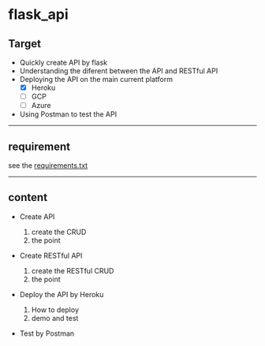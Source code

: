 # flask_api
## Target
- Quickly create API by flask
- Understanding the diferent between the API and RESTful API
- Deploying the API on the  main current platform
    - [x] Heroku
    - [ ] GCP
    - [ ] Azure
- Using Postman to test the API

---
## requirement
see the [requirements.txt](/requirements.txt)

---

## content
- Create API
    1. create the CRUD
    2. the point

- Create RESTful API
    1. create the RESTful CRUD
    2. the point

- Deploy the API by Heroku
    1. How to deploy
    2. demo and test

-  Test by Postman


